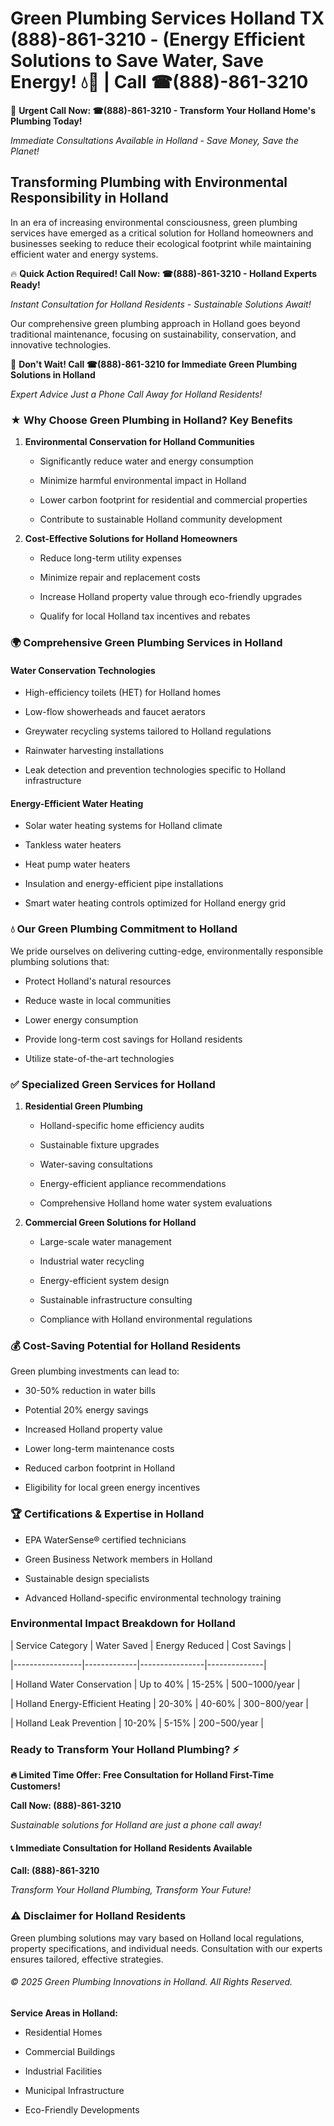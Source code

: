 # Green Plumbing Services Holland TX (888)-861-3210 - (Energy Efficient Solutions to Save Water, Save Energy! 💧🌿 | Call ☎(888)-861-3210

🚨 **Urgent Call Now: ☎(888)-861-3210 - Transform Your Holland Home's Plumbing Today!**
*Immediate Consultations Available in Holland - Save Money, Save the Planet!*

## Transforming Plumbing with Environmental Responsibility in Holland

In an era of increasing environmental consciousness, green plumbing services have emerged as a critical solution for Holland homeowners and businesses seeking to reduce their ecological footprint while maintaining efficient water and energy systems. 

🔥 **Quick Action Required! Call Now: ☎(888)-861-3210 - Holland Experts Ready!**
*Instant Consultation for Holland Residents - Sustainable Solutions Await!*

Our comprehensive green plumbing approach in Holland goes beyond traditional maintenance, focusing on sustainability, conservation, and innovative technologies.

🚨 **Don't Wait! Call ☎(888)-861-3210 for Immediate Green Plumbing Solutions in Holland**
*Expert Advice Just a Phone Call Away for Holland Residents!*

### ★ Why Choose Green Plumbing in Holland? Key Benefits

1. **Environmental Conservation for Holland Communities** 
   - Significantly reduce water and energy consumption
   - Minimize harmful environmental impact in Holland
   - Lower carbon footprint for residential and commercial properties
   - Contribute to sustainable Holland community development

2. **Cost-Effective Solutions for Holland Homeowners** 
   - Reduce long-term utility expenses
   - Minimize repair and replacement costs
   - Increase Holland property value through eco-friendly upgrades
   - Qualify for local Holland tax incentives and rebates

### 🌍 Comprehensive Green Plumbing Services in Holland

#### Water Conservation Technologies
- High-efficiency toilets (HET) for Holland homes
- Low-flow showerheads and faucet aerators
- Greywater recycling systems tailored to Holland regulations
- Rainwater harvesting installations
- Leak detection and prevention technologies specific to Holland infrastructure

#### Energy-Efficient Water Heating
- Solar water heating systems for Holland climate
- Tankless water heaters
- Heat pump water heaters
- Insulation and energy-efficient pipe installations
- Smart water heating controls optimized for Holland energy grid

### 💧 Our Green Plumbing Commitment to Holland

We pride ourselves on delivering cutting-edge, environmentally responsible plumbing solutions that:
- Protect Holland's natural resources
- Reduce waste in local communities
- Lower energy consumption
- Provide long-term cost savings for Holland residents
- Utilize state-of-the-art technologies

### ✅ Specialized Green Services for Holland

1. **Residential Green Plumbing**
   - Holland-specific home efficiency audits
   - Sustainable fixture upgrades
   - Water-saving consultations
   - Energy-efficient appliance recommendations
   - Comprehensive Holland home water system evaluations

2. **Commercial Green Solutions for Holland**
   - Large-scale water management
   - Industrial water recycling
   - Energy-efficient system design
   - Sustainable infrastructure consulting
   - Compliance with Holland environmental regulations

### 💰 Cost-Saving Potential for Holland Residents

Green plumbing investments can lead to:
- 30-50% reduction in water bills
- Potential 20% energy savings
- Increased Holland property value
- Lower long-term maintenance costs
- Reduced carbon footprint in Holland
- Eligibility for local green energy incentives

### 🏆 Certifications & Expertise in Holland

- EPA WaterSense® certified technicians
- Green Business Network members in Holland
- Sustainable design specialists
- Advanced Holland-specific environmental technology training

### Environmental Impact Breakdown for Holland

| Service Category | Water Saved | Energy Reduced | Cost Savings |
|-----------------|-------------|----------------|--------------|
| Holland Water Conservation | Up to 40% | 15-25% | $500-$1000/year |
| Holland Energy-Efficient Heating | 20-30% | 40-60% | $300-$800/year |
| Holland Leak Prevention | 10-20% | 5-15% | $200-$500/year |

### Ready to Transform Your Holland Plumbing? ⚡

**🔥 Limited Time Offer: Free Consultation for Holland First-Time Customers!**

**Call Now: (888)-861-3210**
*Sustainable solutions for Holland are just a phone call away!*

#### 📞 Immediate Consultation for Holland Residents Available

**Call: (888)-861-3210**
*Transform Your Holland Plumbing, Transform Your Future!*

### ⚠️ Disclaimer for Holland Residents

Green plumbing solutions may vary based on Holland local regulations, property specifications, and individual needs. Consultation with our experts ensures tailored, effective strategies.

###### © 2025 Green Plumbing Innovations in Holland. All Rights Reserved.

**Service Areas in Holland:** 
- Residential Homes
- Commercial Buildings
- Industrial Facilities
- Municipal Infrastructure
- Eco-Friendly Developments